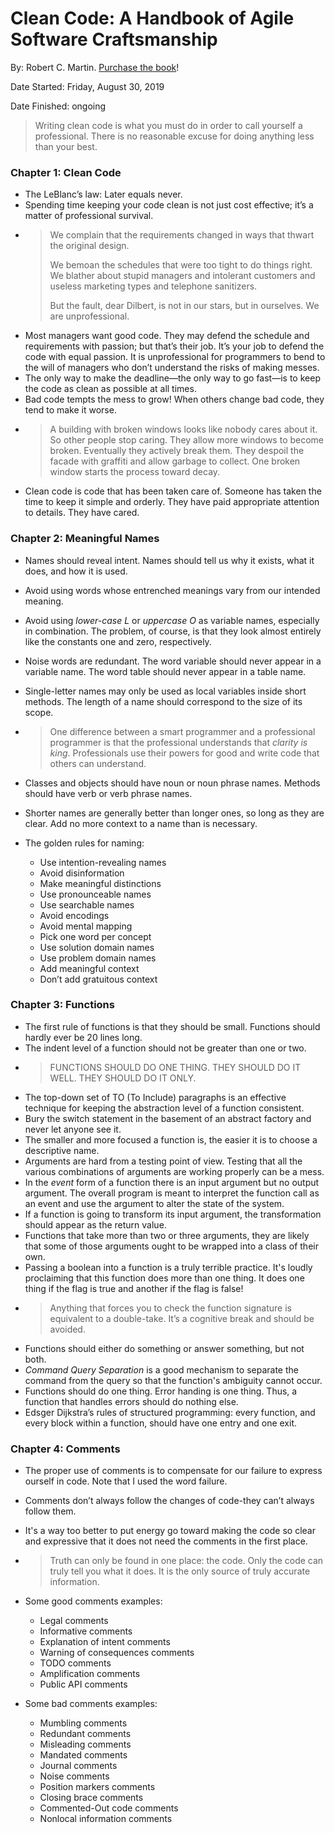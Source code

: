 # Clean Code: A Handbook of Agile Software Craftsmanship

By: Robert C. Martin. [Purchase the book](https://www.amazon.com/Clean-Code-Handbook-Software-Craftsmanship/dp/0132350882)!

Date Started: Friday, August 30, 2019

Date Finished: ongoing

> Writing clean code is what you must do in order to call yourself a professional.
> There is no reasonable excuse for doing anything less than your best.

### Chapter 1: Clean Code

- The LeBlanc’s law: Later equals never.
- Spending time keeping your code clean is not just cost effective; it’s a matter of
  professional survival.
- > We complain that the requirements changed in ways that thwart the original design. 
  >
  > We bemoan the schedules that were too tight to do things right.
  > We blather about stupid managers and intolerant customers and useless marketing types and telephone sanitizers.
  >
  > But the fault, dear Dilbert, is not in our stars, but in ourselves.
  > We are unprofessional.
- Most managers want good code. They may defend the schedule and requirements with passion; but that’s their job. It’s your job to defend the code with equal passion.  It is unprofessional for programmers to bend to the will of managers who don’t understand the risks of making messes.
- The only way to make the deadline—the only way to go fast—is to keep the code as clean as possible at all times.
- Bad code tempts the mess to grow! When others change bad code, they tend to
  make it worse.
- > A building with broken windows looks like nobody cares about
  > it. So other people stop caring. They allow more windows to become broken. Eventually they actively break them. They despoil the facade with graffiti and allow garbage to collect. One broken window starts the process toward decay.
- Clean code is code that has been taken care of. Someone has taken the time to keep it simple and orderly. They have paid appropriate attention to details. They have cared.

### Chapter 2: Meaningful Names

- Names should reveal intent. Names should tell us why it exists, what it does, and how it is used.
- Avoid using words whose entrenched meanings vary from our intended meaning.
- Avoid using *lower-case L* or *uppercase O* as variable names, especially in combination. The problem, of course, is that they look almost entirely like the constants one and zero, respectively.
- Noise words are redundant. The word variable should never appear in a variable name. The word table should never appear in a table name.
- Single-letter names may only be used as local variables inside short methods. The length of a name should correspond to the size of its scope.
- > One difference between a smart programmer and a professional programmer is that the professional understands that *clarity is king*. Professionals use their powers for  good and write code that others can understand.
- Classes and objects should have noun or noun phrase names. Methods should have verb or verb phrase names.
- Shorter names are generally better than longer ones, so long as they are clear. Add no
more context to a name than is necessary.

- The golden rules for naming:
  - Use intention-revealing names
  - Avoid disinformation
  - Make meaningful distinctions
  - Use pronounceable names
  - Use searchable names
  - Avoid encodings
  - Avoid mental mapping
  - Pick one word per concept
  - Use solution domain names
  - Use problem domain names
  - Add meaningful context
  - Don’t add gratuitous context

### Chapter 3: Functions

- The first rule of functions is that they should be small. Functions should hardly ever be 20 lines long.
- The indent level of a function should not be greater than one or two.
- > FUNCTIONS SHOULD DO ONE THING. THEY SHOULD DO IT WELL. THEY SHOULD DO IT ONLY.
- The top-down set of TO (To Include) paragraphs is an effective technique for keeping the abstraction level of a function consistent.
- Bury the switch statement in the basement of an abstract factory and never let anyone see it.
- The smaller and more focused a function is, the easier it is to choose a descriptive name.
- Arguments are hard from a testing point of view. Testing that all the various combinations of arguments are working properly can be a mess.
- In the *event* form of a function there is an input argument but no output argument. The overall program is meant to interpret the function call as an event and use the argument to alter the state of the system.
- If a function is going to transform its input argument, the transformation should appear as the return value.
- Functions that take more than two or three arguments, they are likely that some of those arguments ought to be wrapped into a class of their own.
- Passing a boolean into a function is a truly terrible practice. It's loudly proclaiming that this function does more than one thing. It does one thing if the flag is true and another if the flag is false!
- > Anything that forces you to check the function signature is equivalent to a double-take. It’s a cognitive break and should be avoided.
- Functions should either do something or answer something, but not both.
- *Command Query Separation* is a good mechanism to separate the command from the query so that the function's ambiguity cannot occur.
- Functions should do one thing. Error handing is one thing. Thus, a function that handles errors should do nothing else.
- Edsger Dijkstra’s rules of structured programming: every function, and every block within a function, should have one entry and one exit.

### Chapter 4: Comments

- The proper use of comments is to compensate for our failure to express ourself in code. Note that I used the word failure.
- Comments don’t always follow the changes of code-they can’t always follow them.
- It's a way too better to put energy go toward making the code so clear and expressive that it does not need the comments in the first place.
- > Truth can only be found in one place: the code. Only the code can truly tell you what it does. It is the only source of truly accurate information.
- Some good comments examples:
  - Legal comments
  - Informative comments
  - Explanation of intent comments
  - Warning of consequences comments
  - TODO comments
  - Amplification comments
  - Public API comments

- Some bad comments examples:
  - Mumbling comments
  - Redundant comments
  - Misleading comments
  - Mandated comments
  - Journal comments
  - Noise comments
  - Position markers comments
  - Closing brace comments
  - Commented-Out code comments
  - Nonlocal information comments
